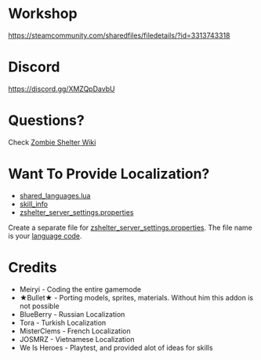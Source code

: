 # Workshop
https://steamcommunity.com/sharedfiles/filedetails/?id=3313743318

# Discord
https://discord.gg/XMZQpDavbU

# Questions?
Check [Zombie Shelter Wiki](https://github.com/Meiryi/Zombie-Shelter-Wiki/wiki)

# Want To Provide Localization?
* [shared_languages.lua](https://github.com/Meiryi/Zombie-Shelter-PVE-Survival-Gamemode/blob/0069509780fd387704638ba6235ccac67fff6c4d/gamemodes/zombieshelterv2/gamemode/shared/shared_languages.lua)
* [skill_info](https://github.com/Meiryi/Zombie-Shelter-PVE-Survival-Gamemode/tree/0069509780fd387704638ba6235ccac67fff6c4d/gamemodes/zombieshelterv2/gamemode/skill_info)
* [zshelter_server_settings.properties](https://github.com/Meiryi/Zombie-Shelter-PVE-Survival-Gamemode/blob/0069509780fd387704638ba6235ccac67fff6c4d/resource/localization/en/zshelter_server_settings.properties)

Create a separate file for [zshelter_server_settings.properties](https://github.com/Meiryi/Zombie-Shelter-PVE-Survival-Gamemode/blob/0069509780fd387704638ba6235ccac67fff6c4d/resource/localization/en/zshelter_server_settings.properties). The file name is your [language code](https://wiki.facepunch.com/gmod/Addon_Localization#supportedlanguages).

# Credits
* Meiryi - Coding the entire gamemode
* ★Bullet★ - Porting models, sprites, materials. Without him this addon is not possible
* BlueBerry - Russian Localization
* Tora - Turkish Localization
* MisterClems - French Localization
* JOSMRZ - Vietnamese Localization
* We Is Heroes - Playtest, and provided alot of ideas for skills
